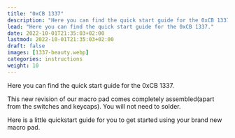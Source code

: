 ```yaml
---
title: "0xCB 1337"
description: "Here you can find the quick start guide for the 0xCB 1337."
lead: "Here you can find the quick start guide for the 0xCB 1337."
date: 2022-10-01T21:35:03+02:00
lastmod: 2022-10-01T21:35:03+02:00
draft: false
images: [1337-beauty.webp]
categories: instructions
weight: 10
---
```


Here you can find the quick start guide for the 0xCB 1337.

This new revision of our macro pad comes completely assembled(apart from the switches and keycaps). You will not need to solder.

Here is a little quickstart guide for you to get started using your brand new macro pad.
